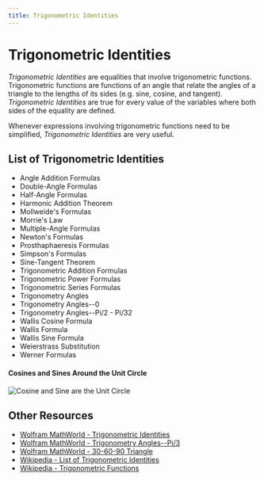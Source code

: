 ```yaml
---
title: Trigonometric Identities
---
```

# Trigonometric Identities

*Trigonometric Identities* are equalities that involve trigonometric functions. Trigonometric functions are functions of an angle that relate the angles of a triangle to the lengths of its sides (e.g. sine, cosine, and tangent). *Trigonometric Identities* are true for every value of the variables where both sides of the equality are defined.

Whenever expressions involving trigonometric functions need to be simplified, *Trigonometric Identities* are very useful.

## List of Trigonometric Identities

- Angle Addition Formulas
- Double-Angle Formulas
- Half-Angle Formulas
- Harmonic Addition Theorem
- Mollweide's Formulas
- Morrie's Law
- Multiple-Angle Formulas
- Newton's Formulas
- Prosthaphaeresis Formulas
- Simpson's Formulas
- Sine-Tangent Theorem
- Trigonometric Addition Formulas
- Trigonometric Power Formulas
- Trigonometric Series Formulas
- Trigonometry Angles
- Trigonometry Angles--0
- Trigonometry Angles--Pi/2 - Pi/32
- Wallis Cosine Formula
- Wallis Formula
- Wallis Sine Formula
- Weierstrass Substitution
- Werner Formulas

#### Cosines and Sines Around the Unit Circle

![Cosine and Sine are the Unit Circle](https://upload.wikimedia.org/wikipedia/commons/thumb/4/4c/Unit_circle_angles_color.svg/640px-Unit_circle_angles_color.svg.png?1507763902323)

## Other Resources

- <a href='http://mathworld.wolfram.com/topics/TrigonometricIdentities.html' target='_blank' rel='nofollow'>Wolfram MathWorld - Trigonometric Identities</a>
- <a href='http://mathworld.wolfram.com/TrigonometryAnglesPi3.html' target='_blank' rel='nofollow'>Wolfram MathWorld - Trigonometry Angles--Pi/3</a>
- <a href='http://mathworld.wolfram.com/30-60-90Triangle.html' target='_blank' rel='nofollow'>Wolfram MathWorld - 30-60-90 Triangle</a>
- <a href='https://www.wikiwand.com/en/List_of_trigonometric_identities' target='_blank' rel='nofollow'>Wikipedia - List of Trigonometric Identities</a>
- <a href='https://www.wikiwand.com/en/Trigonometric_functions' target='_blank' rel='nofollow'>Wikipedia - Trigonometric Functions</a>
